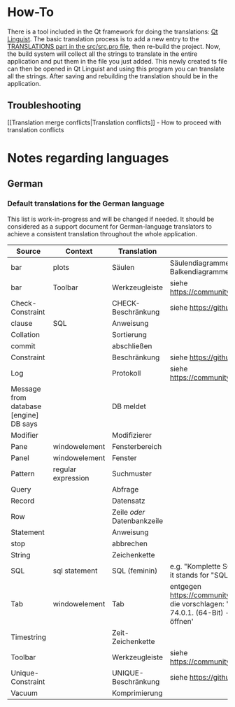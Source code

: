 # How-To

There is a tool included in the Qt framework for doing the translations: [Qt Linguist](http://doc.qt.io/qt-5/qtlinguist-index.html). The basic translation process is to add a new entry to the [TRANSLATIONS part in the src/src.pro file](https://github.com/sqlitebrowser/sqlitebrowser/blob/988f200e12bf56b1a008677d3da1570c9518c2d4/src/src.pro#L170), then re-build the project. Now, the build system will collect all the strings to translate in the entire application and put them in the file you just added. This newly created ts file can then be opened in Qt Linguist and using this program you can translate all the strings. After saving and rebuilding the translation should be in the application.

## Troubleshooting
[[Translation merge conflicts|Translation conflicts]] - How to proceed with translation conflicts

# Notes regarding languages

## German

### Default translations for the German language

This list is work-in-progress and will be changed if needed. It should be considered as a support document for German-language translators to achieve a consistent translation throughout the whole application.

| Source | Context | Translation | Notes |
|--------|---------|-------------|-------|
| bar | plots| Säulen | Säulendiagramme ordnen die Werte von oben nach unten, Balkendiagramme von rechts nach links |
| bar | Toolbar | Werkzeugleiste | siehe https://community.kde.org/KDE_Localization/de/StandardUebersetzungen |
| Check-Constraint || CHECK-Beschränkung | siehe https://github.com/sqlitebrowser/sqlitebrowser/pull/2193 |
| clause | SQL | Anweisung ||
| Collation || Sortierung ||
| commit || abschließen ||
| Constraint || Beschränkung | siehe https://github.com/sqlitebrowser/sqlitebrowser/pull/2193 |
| Log || Protokoll | siehe https://community.kde.org/KDE_Localization/de/StandardUebersetzungen |
| Message from database [engine]<br>DB says || DB meldet ||
| Modifier || Modifizierer ||
| Pane | windowelement | Fensterbereich ||
| Panel | windowelement | Fenster ||
| Pattern | regular expression | Suchmuster ||
| Query || Abfrage ||
| Record || Datensatz ||
| Row || Zeile *oder* Datenbankzeile ||
| Statement || Anweisung ||
| stop || abbrechen ||
| String || Zeichenkette ||
| SQL |sql statement| SQL (feminin) | e.g. "Komplette SQL ausführen" instead of "Komplettes SQL ausführen" as it stands for "SQL-Anweisung".|
| Tab | windowelement | Tab|entgegen https://community.kde.org/KDE_Localization/de/StandardUebersetzungen, die vorschlagen: 'Karteikarte' sondern analog Mozilla Firefox Browser - 74.0.1. (64-Bit) - die zum Beispiel übersetzen: 'Strg+T: Neuen Tab öffnen'
| Timestring || Zeit-Zeichenkette||
| Toolbar || Werkzeugleiste | siehe https://community.kde.org/KDE_Localization/de/StandardUebersetzungen |
| Unique-Constraint || UNIQUE-Beschränkung | siehe https://github.com/sqlitebrowser/sqlitebrowser/pull/2193 |
| Vacuum || Komprimierung ||